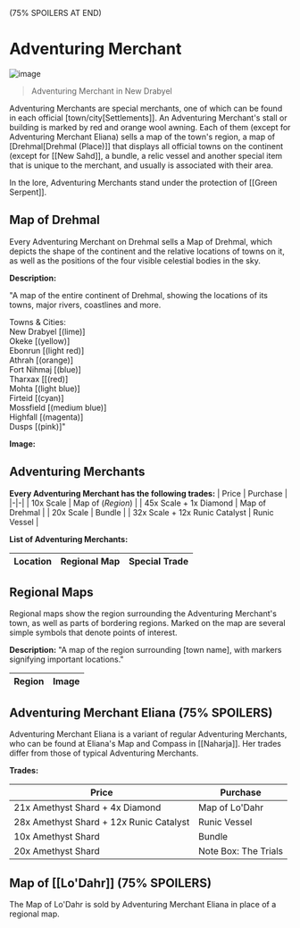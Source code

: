 (75% SPOILERS AT END)

# Adventuring Merchant

![image](https://github.com/user-attachments/assets/6b2ffbe1-bae9-4240-8c16-ab6897829b85)
> Adventuring Merchant in New Drabyel

Adventuring Merchants are special merchants, one of which can be found in each official [town/city[Settlements]]. An Adventuring Merchant's stall or building is marked by red and orange wool awning. Each of them (except for Adventuring Merchant Eliana) sells a map of the town's region, a map of [Drehmal[Drehmal (Place)]] that displays all official towns on the continent (except for [[New Sahd]], a bundle, a relic vessel and another special item that is unique to the merchant, and usually is associated with their area.

In the lore, Adventuring Merchants stand under the protection of [[Green Serpent]].

## Map of Drehmal

Every Adventuring Merchant on Drehmal sells a Map of Drehmal, which depicts the shape of the continent and the relative locations of towns on it, as well as the positions of the four visible celestial bodies in the sky.

**Description:**

"A map of the entire continent of Drehmal, showing the locations of its towns, major rivers, coastlines and more.

Towns & Cities:<br>
New Drabyel [(lime)]<br>
Okeke [(yellow)]<br>
Ebonrun [(light red)]<br>
Athrah [(orange)]<br>
Fort Nihmaj [(blue)]<br>
Tharxax [[(red)]<br>
Mohta [(light blue)]<br>
Firteid [(cyan)]<br>
Mossfield [(medium blue)]<br>
Highfall [(magenta)]<br>
Dusps [(pink)]"

**Image:**

## Adventuring Merchants

**Every Adventuring Merchant has the following trades:**
| Price | Purchase |
|-|-|
| 10x Scale | Map of (*Region*) |
| 45x Scale + 1x Diamond | Map of Drehmal |
| 20x Scale | Bundle |
| 32x Scale + 12x Runic Catalyst | Runic Vessel |

**List of Adventuring Merchants:**

| Location | Regional Map | Special Trade |
|-|-|-|

## Regional Maps

Regional maps show the region surrounding the Adventuring Merchant's town, as well as parts of bordering regions. Marked on the map are several simple symbols that denote points of interest.

**Description:** "A map of the region surrounding [town name], with markers signifying important locations."

| Region | Image |
|-|-|

## Adventuring Merchant Eliana (75% SPOILERS)

Adventuring Merchant Eliana is a variant of regular Adventuring Merchants, who can be found at Eliana's Map and Compass in [[Naharja]]. Her trades differ from those of typical Adventuring Merchants.

**Trades:**

| Price | Purchase |
|-|-|
| 21x Amethyst Shard + 4x Diamond | Map of Lo'Dahr |
| 28x Amethyst Shard + 12x Runic Catalyst | Runic Vessel |
| 10x Amethyst Shard | Bundle |
| 20x Amethyst Shard | Note Box: The Trials |

## Map of [[Lo'Dahr]] (75% SPOILERS)

The Map of Lo'Dahr is sold by Adventuring Merchant Eliana in place of a regional map.

